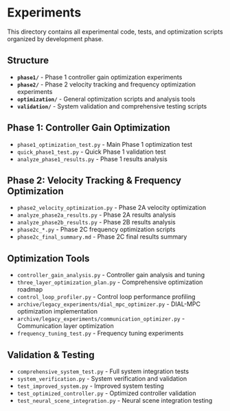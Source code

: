 # Experiments

This directory contains all experimental code, tests, and optimization scripts organized by development phase.

## Structure

- **`phase1/`** - Phase 1 controller gain optimization experiments
- **`phase2/`** - Phase 2 velocity tracking and frequency optimization experiments
- **`optimization/`** - General optimization scripts and analysis tools
- **`validation/`** - System validation and comprehensive testing scripts

## Phase 1: Controller Gain Optimization
- `phase1_optimization_test.py` - Main Phase 1 optimization test
- `quick_phase1_test.py` - Quick Phase 1 validation test
- `analyze_phase1_results.py` - Phase 1 results analysis

## Phase 2: Velocity Tracking & Frequency Optimization
- `phase2_velocity_optimization.py` - Phase 2A velocity optimization
- `analyze_phase2a_results.py` - Phase 2A results analysis
- `analyze_phase2b_results.py` - Phase 2B results analysis
- `phase2c_*.py` - Phase 2C frequency optimization scripts
- `phase2c_final_summary.md` - Phase 2C final results summary

## Optimization Tools
- `controller_gain_analysis.py` - Controller gain analysis and tuning
- `three_layer_optimization_plan.py` - Comprehensive optimization roadmap
- `control_loop_profiler.py` - Control loop performance profiling
- `archive/legacy_experiments/dial_mpc_optimizer.py` - DIAL-MPC optimization implementation
- `archive/legacy_experiments/communication_optimizer.py` - Communication layer optimization
- `frequency_tuning_test.py` - Frequency tuning experiments

## Validation & Testing
- `comprehensive_system_test.py` - Full system integration tests
- `system_verification.py` - System verification and validation
- `test_improved_system.py` - Improved system testing
- `test_optimized_controller.py` - Optimized controller validation
- `test_neural_scene_integration.py` - Neural scene integration testing
